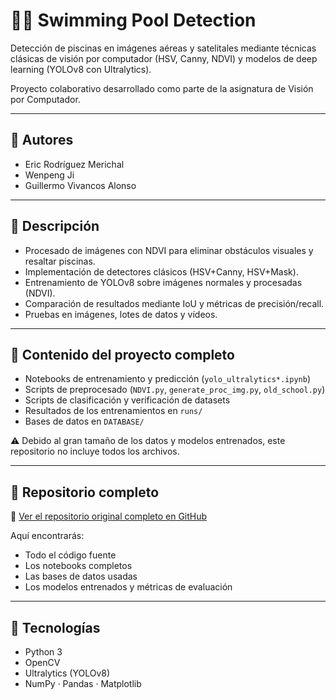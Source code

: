 # 🏊‍♂️ Swimming Pool Detection

Detección de piscinas en imágenes aéreas y satelitales mediante técnicas clásicas de visión por computador (HSV, Canny, NDVI) y modelos de deep learning (YOLOv8 con Ultralytics).

Proyecto colaborativo desarrollado como parte de la asignatura de Visión por Computador.

---

## 👥 Autores
- Eric Rodríguez Merichal  
- Wenpeng Ji  
- Guillermo Vivancos Alonso

---

## 📌 Descripción

- Procesado de imágenes con NDVI para eliminar obstáculos visuales y resaltar piscinas.  
- Implementación de detectores clásicos (HSV+Canny, HSV+Mask).  
- Entrenamiento de YOLOv8 sobre imágenes normales y procesadas (NDVI).  
- Comparación de resultados mediante IoU y métricas de precisión/recall.  
- Pruebas en imágenes, lotes de datos y vídeos.

---

## 📁 Contenido del proyecto completo

- Notebooks de entrenamiento y predicción (`yolo_ultralytics*.ipynb`)
- Scripts de preprocesado (`NDVI.py`, `generate_proc_img.py`, `old_school.py`)
- Scripts de clasificación y verificación de datasets
- Resultados de los entrenamientos en `runs/`
- Bases de datos en `DATABASE/`

⚠️ Debido al gran tamaño de los datos y modelos entrenados, este repositorio no incluye todos los archivos.

---

## 📎 Repositorio completo

🔗 [Ver el repositorio original completo en GitHub](https://github.com/tu-otro-usuario/Swimming_Pool_Detection)

Aquí encontrarás:
- Todo el código fuente
- Los notebooks completos
- Las bases de datos usadas
- Los modelos entrenados y métricas de evaluación

---

## 🚀 Tecnologías
- Python 3  
- OpenCV  
- Ultralytics (YOLOv8)  
- NumPy · Pandas · Matplotlib
